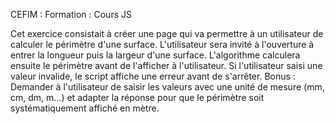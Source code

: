 CEFIM : Formation : Cours JS

Cet exercice consistait à créer une page qui va permettre à un utilisateur de calculer le périmètre d'une surface. L'utilisateur sera invité à l'ouverture à entrer la longueur puis la largeur d'une surface. L'algorithme calculera ensuite le périmètre avant de l'afficher à l'utilisateur.
Si l'utilisateur saisi une valeur invalide, le script affiche une erreur avant de s'arrêter.
Bonus : Demander à l'utilisateur de saisir les valeurs avec une unité de mesure (mm, cm, dm, m...) et adapter la réponse pour que le périmètre soit systématiquement affiché en mètre.
